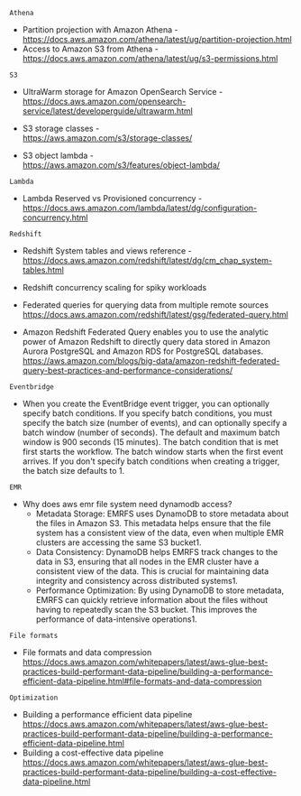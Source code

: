 `Athena`
- Partition projection with Amazon Athena -  
   https://docs.aws.amazon.com/athena/latest/ug/partition-projection.html
- Access to Amazon S3 from Athena -  
  https://docs.aws.amazon.com/athena/latest/ug/s3-permissions.html

`S3`
- UltraWarm storage for Amazon OpenSearch Service -  
   https://docs.aws.amazon.com/opensearch-service/latest/developerguide/ultrawarm.html

- S3 storage classes -  
   https://aws.amazon.com/s3/storage-classes/

- S3 object lambda -  
   https://aws.amazon.com/s3/features/object-lambda/

`Lambda`
- Lambda Reserved vs Provisioned concurrency -  
   https://docs.aws.amazon.com/lambda/latest/dg/configuration-concurrency.html

`Redshift`
- Redshift System tables and views reference -  
   https://docs.aws.amazon.com/redshift/latest/dg/cm_chap_system-tables.html

- Redshift concurrency scaling for spiky workloads

- Federated queries for querying data from multiple remote sources  
   https://docs.aws.amazon.com/redshift/latest/gsg/federated-query.html

- Amazon Redshift Federated Query enables you to use the analytic power of Amazon Redshift to directly query data stored in Amazon Aurora PostgreSQL and Amazon RDS for PostgreSQL databases.
  https://aws.amazon.com/blogs/big-data/amazon-redshift-federated-query-best-practices-and-performance-considerations/

`Eventbridge`  
- When you create the EventBridge event trigger, you can optionally specify batch conditions. If you specify batch conditions, you must specify the batch size (number of events), and can optionally specify a batch       window (number of seconds). The default and maximum batch window is 900 seconds (15 minutes). The batch condition that is met first starts the workflow. The batch window starts when the first event arrives. If you     don't specify batch conditions when creating a trigger, the batch size defaults to 1.

`EMR`  
- Why does aws emr file system need dynamodb access?  
   - Metadata Storage: EMRFS uses DynamoDB to store metadata about the files in Amazon S3. This metadata helps ensure that the file system has a consistent view of the data, even when multiple EMR clusters are accessing the same S3 bucket1.
   - Data Consistency: DynamoDB helps EMRFS track changes to the data in S3, ensuring that all nodes in the EMR cluster have a consistent view of the data. This is crucial for maintaining data integrity and consistency across distributed systems1.
  - Performance Optimization: By using DynamoDB to store metadata, EMRFS can quickly retrieve information about the files without having to repeatedly scan the S3 bucket. This improves the performance of data-intensive operations1.
 
`File formats`  
- File formats and data compression  
https://docs.aws.amazon.com/whitepapers/latest/aws-glue-best-practices-build-performant-data-pipeline/building-a-performance-efficient-data-pipeline.html#file-formats-and-data-compression

`Optimization`  
- Building a performance efficient data pipeline  
https://docs.aws.amazon.com/whitepapers/latest/aws-glue-best-practices-build-performant-data-pipeline/building-a-performance-efficient-data-pipeline.html
- Building a cost-effective data pipeline  
https://docs.aws.amazon.com/whitepapers/latest/aws-glue-best-practices-build-performant-data-pipeline/building-a-cost-effective-data-pipeline.html
